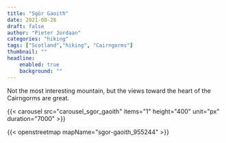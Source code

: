 ```yaml
---
title: "Sgòr Gaoith"
date: 2021-08-28
draft: false
author: "Pieter Jordaan"
categories: "hiking"
tags: ["Scotland","hiking", "Cairngorms"]
thumbnail: ""
headline:
    enabled: true
    background: ""
---
```


Not the most interesting mountain, but the views toward the heart of the Cairngorms are great.

<!--more-->
{{< carousel src="carousel_sgor_gaoith" items="1" height="400" unit="px" duration="7000" >}}

{{< openstreetmap mapName="sgor-gaoith_955244" >}}

